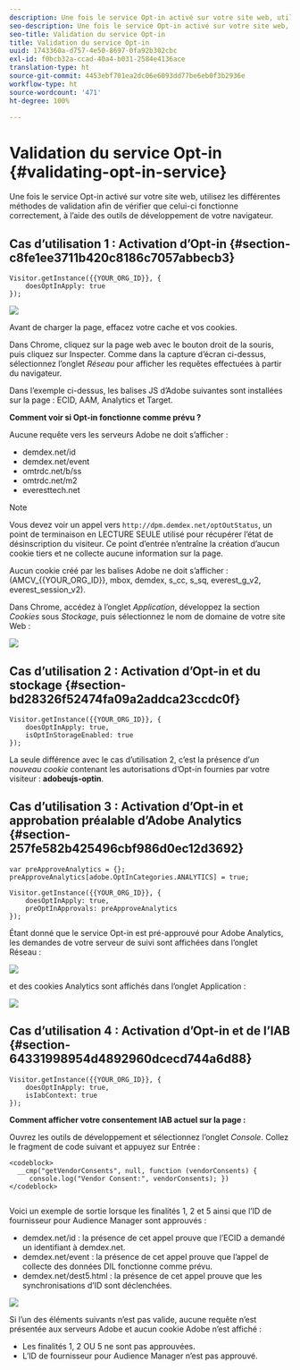 ```yaml
---
description: Une fois le service Opt-in activé sur votre site web, utilisez les différentes méthodes de validation afin de vérifier que celui-ci fonctionne correctement, à l’aide des outils de développement de votre navigateur.
seo-description: Une fois le service Opt-in activé sur votre site web, utilisez les différentes méthodes de validation afin de vérifier que celui-ci fonctionne correctement, à l’aide des outils de développement de votre navigateur.
seo-title: Validation du service Opt-in
title: Validation du service Opt-in
uuid: 1743360a-d757-4e50-8697-0fa92b302cbc
exl-id: f0bcb32a-ccad-40a4-b031-2584e4136ace
translation-type: ht
source-git-commit: 4453ebf701ea2dc06e6093dd77be6eb0f3b2936e
workflow-type: ht
source-wordcount: '471'
ht-degree: 100%

---
```


# Validation du service Opt-in {#validating-opt-in-service}

Une fois le service Opt-in activé sur votre site web, utilisez les différentes méthodes de validation afin de vérifier que celui-ci fonctionne correctement, à l’aide des outils de développement de votre navigateur.

## Cas d’utilisation 1 : Activation d’Opt-in {#section-c8fe1ee3711b420c8186c7057abbecb3}

```
Visitor.getInstance({{YOUR_ORG_ID}}, { 
    doesOptInApply: true 
});
```

![](assets/use_case_1_1.png)

Avant de charger la page, effacez votre cache et vos cookies.

Dans Chrome, cliquez sur la page web avec le bouton droit de la souris, puis cliquez sur Inspecter. Comme dans la capture dʼécran ci-dessus, sélectionnez lʼonglet *Réseau* pour afficher les requêtes effectuées à partir du navigateur.

Dans lʼexemple ci-dessus, les balises JS dʼAdobe suivantes sont installées sur la page : ECID, AAM, Analytics et Target.

**Comment voir si Opt-in fonctionne comme prévu ?**

Aucune requête vers les serveurs Adobe ne doit sʼafficher :

* demdex.net/id
* demdex.net/event
* omtrdc.net/b/ss
* omtrdc.net/m2
* everesttech.net

>[!NOTE]
>
>Vous devez voir un appel vers `http://dpm.demdex.net/optOutStatus`, un point de terminaison en LECTURE SEULE utilisé pour récupérer l’état de désinscription du visiteur. Ce point dʼentrée nʼentraîne la création dʼaucun cookie tiers et ne collecte aucune information sur la page.

Aucun cookie créé par les balises Adobe ne doit sʼafficher : (AMCV_{{YOUR_ORG_ID}}, mbox, demdex, s_cc, s_sq, everest_g_v2, everest_session_v2).

Dans Chrome, accédez à lʼonglet *Application*, développez la section *Cookies* sous *Stockage*, puis sélectionnez le nom de domaine de votre site Web :

![](assets/use_case_1_2.png)

## Cas d’utilisation 2 : Activation d’Opt-in et du stockage   {#section-bd28326f52474fa09a2addca23ccdc0f}

```
Visitor.getInstance({{YOUR_ORG_ID}}, { 
    doesOptInApply: true, 
    isOptInStorageEnabled: true 
});
```

La seule différence avec le cas d’utilisation 2, c’est la présence d’*un nouveau cookie* contenant les autorisations d’Opt-in fournies par votre visiteur : **adobeujs-optin**.

## Cas d’utilisation 3 : Activation d’Opt-in et approbation préalable d’Adobe Analytics   {#section-257fe582b425496cbf986d0ec12d3692}

```
var preApproveAnalytics = {}; 
preApproveAnalytics[adobe.OptInCategories.ANALYTICS] = true;

Visitor.getInstance({{YOUR_ORG_ID}}, { 
    doesOptInApply: true, 
    preOptInApprovals: preApproveAnalytics 
});
```

Étant donné que le service Opt-in est pré-approuvé pour Adobe Analytics, les demandes de votre serveur de suivi sont affichées dans lʼonglet Réseau :

![](assets/use_case_3_1.png)

et des cookies Analytics sont affichés dans lʼonglet Application :

![](assets/use_case_3_2.png)

## Cas d’utilisation 4 : Activation d’Opt-in et de l’IAB   {#section-64331998954d4892960dcecd744a6d88}

```
Visitor.getInstance({{YOUR_ORG_ID}}, { 
    doesOptInApply: true, 
    isIabContext: true 
});
```

**Comment afficher votre consentement IAB actuel sur la page :**

Ouvrez les outils de développement et sélectionnez lʼonglet *Console*. Collez le fragment de code suivant et appuyez sur Entrée :

```
<codeblock>
  __cmp("getVendorConsents", null, function (vendorConsents) { 
     console.log("Vendor Consent:", vendorConsents); }) 
</codeblock>  
  
```

Voici un exemple de sortie lorsque les finalités 1, 2 et 5 ainsi que lʼID de fournisseur pour Audience Manager sont approuvés :

* demdex.net/id : la présence de cet appel prouve que lʼECID a demandé un identifiant à demdex.net.
* demdex.net/event : la présence de cet appel prouve que lʼappel de collecte des données DIL fonctionne comme prévu.
* demdex.net/dest5.html : la présence de cet appel prouve que les synchronisations dʼID sont déclenchées.

![](assets/use_case_4_1.png)

Si lʼun des éléments suivants nʼest pas valide, aucune requête nʼest présentée aux serveurs Adobe et aucun cookie Adobe nʼest affiché :

* Les finalités 1, 2 OU 5 ne sont pas approuvées.
* LʼID de fournisseur pour Audience Manager nʼest pas approuvé.
